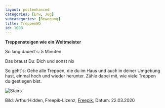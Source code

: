 ```yaml
---
layout: postenhanced
categories: [Erw, Jug]
subcategories: [Bewegung]
title: TreppenWO
id: 1003
---
```

**Treppensteigen wie ein Weltmeister**

So lang dauert´s: 5 Minuten

Das braust Du: Dich und sonst nix

So geht´s: Gehe alle Treppen, die du im Haus und auch in deiner Umgebung hast, einmal hoch und wieder herunter. Zähle dabei mit, wie viele Treppen du gestiegen bist.

![Stairs](https://image.freepik.com/fotos-kostenlos/herausforderungen-meistern_158595-4654.jpg)

Bild: ArthurHidden, Freepik-Lizenz, [Freepik](https://de.freepik.com/fotos-kostenlos/herausforderungen-meistern_7169180.htm#page=1&query=stairs&position=6), Datum: 22.03.2020
